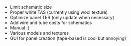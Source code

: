 - Limit schematic size
- Proper white TAS (currently using wool texture)
- Optimize panel TER (only update when necessary)
- Add wire and tube costs for schematics
- Manual :(
- Various models and textures
- GUI for panel creation (tape-based is cool but annoying)
